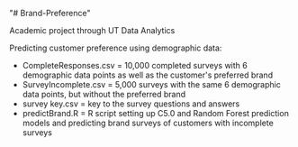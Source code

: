 "# Brand-Preference" 

Academic project through UT Data Analytics



Predicting customer preference using demographic data:
  - CompleteResponses.csv = 10,000 completed surveys with 6 demographic data points as well as the customer's preferred brand
  - SurveyIncomplete.csv = 5,000 surveys with the same 6 demographic data points, but without the preferred brand
  - survey key.csv = key to the survey questions and answers
  - predictBrand.R = R script setting up C5.0 and Random Forest prediction models and predicting brand surveys of customers with incomplete surveys
